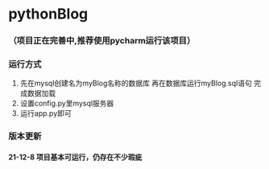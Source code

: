 # pythonBlog
### （项目正在完善中,推荐使用pycharm运行该项目）

### 运行方式
1. 先在mysql创建名为myBlog名称的数据库 再在数据库运行myBlog.sql语句 完成数据加载
2. 设置config.py里mysql服务器
3. 运行app.py即可
### 版本更新
#### 21-12-8  项目基本可运行，仍存在不少瑕疵